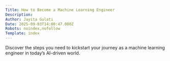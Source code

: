 ```yaml
---
Title: How to Become a Machine Learning Engineer
Description: 
Author: Jayita Gulati
Date: 2025-09-03T14:00:47.000Z
Robots: noindex,nofollow
Template: index
---
```

Discover the steps you need to kickstart your journey as a machine learning engineer in today’s AI-driven world.
